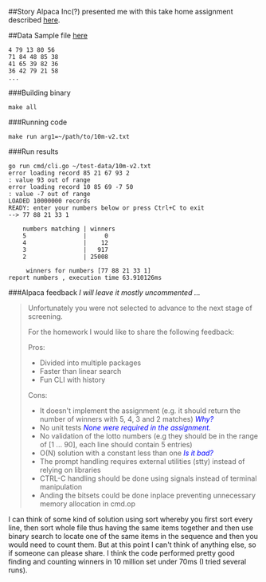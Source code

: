 
##Story
Alpaca Inc(?) presented me with this take home assignment described [here](pdf/Software_Engineering_Test.pdf).

##Data
Sample file [here](data/lottery-300.txt)
```
4 79 13 80 56
71 84 48 85 38
41 65 39 82 36
36 42 79 21 58
...
```
###Building binary
```
make all
```
###Running code
```
make run arg1=~/path/to/10m-v2.txt
```

###Run results

```
go run cmd/cli.go ~/test-data/10m-v2.txt
error loading record 85 21 67 93 2
: value 93 out of range
error loading record 10 85 69 -7 50
: value -7 out of range
LOADED 10000000 records
READY: enter your numbers below or press Ctrl+C to exit
--> 77 88 21 33 1

	numbers matching | winners
	5                |     0
	4                |    12
	3                |   917
	2                | 25008

	 winners for numbers [77 88 21 33 1]
report numbers , execution time 63.910126ms

```

###Alpaca feedback
*I will leave it mostly uncommented ...*

>Unfortunately you were not selected to advance to the next stage of screening.
>
>For the homework I would like to share the following feedback:
>
>Pros:
>- Divided into multiple packages
>- Faster than linear search
>- Fun CLI with history
>
>Cons:
>
>- It doesn't implement the assignment (e.g. it should return the number of winners with 5, 4, 3 and 2  matches) <span style="color:blue">*Why?*</span>
>- No unit tests <span style="color:blue">*None were required in the assignment.*</span>
>- No validation of the lotto numbers (e.g they should be in the range of [1 ... 90], each line should contain 5 entries)
>- O(N) solution with a constant less than one <span style="color:blue">*Is it bad?*</span>
>- The prompt handling requires external utilities (stty) instead of relying on libraries
>- CTRL-C handling should be done using signals instead of terminal manipulation
>- Anding the bitsets could be done inplace preventing unnecessary memory allocation in cmd.op
>

I can think of  some kind of solution using sort whereby you first sort every line, then sort whole file thus having the same items together and then use binary search to locate one of the same items in the sequence and then you would need to count them. But at this point I can't think of anything else, so if someone can please share.
I think the code performed pretty good finding and counting winners in 10 million set under 70ms (I tried several runs).
